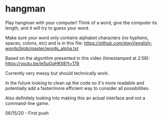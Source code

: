# hangman
Play hangman with your computer! Think of a word, give the computer its length, and it will try to guess your word.

Make sure your word only contains alphabet characters (no hyphens, spaces, colons, etc) and is in this file: https://github.com/dwyl/english-words/blob/master/words_alpha.txt

Based on the algorithm presented in this video (timestamped at 2:58): https://youtu.be/le5uGqHKll8?t=178

Currently very messy but should technically work.

In the future looking to clean up the code so it's more readable and potentially add a faster/more efficient way to consider all possibilities.

Also definitely looking into making this an actual interface and not a command-line game.

06/15/20 - First push
